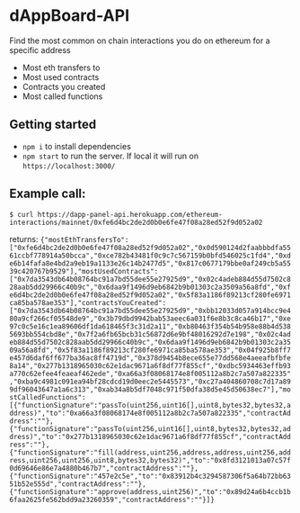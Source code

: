 # dAppBoard-API
Find the most common on chain interactions you do on ethereum for a specific address

- Most eth transfers to
- Most used contracts
- Contracts you created 
- Most called functions

## Getting started
- `npm i` to install dependencies 
- `npm start` to run the server. If local it will run on `https://localhost:3000/` 


## Example call:
`$ curl https://dapp-panel-api.herokuapp.com/ethereum-interactions/mainnet/0xfe6d4bc2de2d0b0e6fe47f08a28ed52f9d052a02`

returns:
`{"mostEthTransfersTo":["0xfe6d4bc2de2d0b0e6fe47f08a28ed52f9d052a02","0x0d590124d2faabbbdfa5561ccbf778914a50bcca","0xce782b43481f0c9c7c567159b0bfd546025c1fd4","0xde6b14fafa8e4bd2a9eb19a1133e26c14b2477d5","0x817c0677179bbe0af249cb5a5539c420767b9529"],"mostUsedContracts":["0x7da3543db64b08764bc91a7bd55dee55e27925d9","0x02c4adeb884d55d7502c828aab5dd29966c40b9c","0x6daa9f1496d9eb6842b9b01303c2a3509a56a8fd","0xfe6d4bc2de2d0b0e6fe47f08a28ed52f9d052a02","0x5f83a1186f89213cf280fe6971ca85ba578ae353"],"contractsYouCreated":["0x7da3543db64b08764bc91a7bd55dee55e27925d9","0xbb12033d057a914bcc9e480a9cf266cf05548de9","0x3b79dbd9942bab53aeec6a031f6e8b3c8ca46b17","0xe97c0c5e16c1ea89606df1da618465f3c31d2a11","0xb80463f354b54b958e88b4d5385693bb554cbd8e","0x7f2a6fb65bcb31c56872d6e9bf48016292d7e198","0x02c4adeb884d55d7502c828aab5dd29966c40b9c","0x6daa9f1496d9eb6842b9b01303c2a3509a56a8fd","0x5f83a1186f89213cf280fe6971ca85ba578ae353","0x04f925b8ff7e457d6daf6ff677ba36ac8ff4719d","0x378d9454b8ece655e77dd568e4aeeafbfbfe8a14","0x277b1318965030c62e1dac9671a6f8df77f855cf","0xdbc5934463effb93a770c62efee4feaeaf462ede","0xa66a3f08068174e8f005112a8b2c7a507a822335","0xba9c4981c091ea94bf28cdcd19d0eec2e5445573","0xc27a404860708c7d17a899df96043647a1a6c313","0xab34a8b5df7048c971f50dfa38d5e45d50638ec7"],"mostCalledFunctions":[{"functionSignature":"passTo(uint256,uint16[],uint8,bytes32,bytes32,address)","to":"0xa66a3f08068174e8f005112a8b2c7a507a822335","contractAddress":""},{"functionSignature":"passTo(uint256,uint16[],uint8,bytes32,bytes32,address)","to":"0x277b1318965030c62e1dac9671a6f8df77f855cf","contractAddress":""},{"functionSignature":"fill(address,uint256,address,address,uint256,address,uint256,uint256,uint8,bytes32,bytes32)","to":"0x8fd3121013a07c57f0d69646e86e7a4880b467b7","contractAddress":""},{"functionSignature":"457e2c5e","to":"0x83912b4c3294587306f5a64b72bb6351b52e555d","contractAddress":""},{"functionSignature":"approve(address,uint256)","to":"0x89d24a6b4ccb1b6faa2625fe562bdd9a23260359","contractAddress":""}]}`
